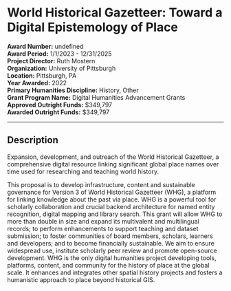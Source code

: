 
# World Historical Gazetteer: Toward a Digital Epistemology of Place

**Award Number:** undefined  
**Award Period:** 1/1/2023 - 12/31/2025  
**Project Director:** Ruth  Mostern  
**Organization:** University of Pittsburgh  
**Location:** Pittsburgh, PA  
**Year Awarded:** 2022  
**Primary Humanities Discipline:** History, Other  
**Grant Program Name:** Digital Humanities Advancement Grants  
**Approved Outright Funds:** $349,797  
**Awarded Outright Funds:** $349,797  

---

## Description

<p>Expansion,
development, and outreach of the World Historical Gazetteer, a comprehensive
digital resource linking significant global place names over time used for
researching and teaching world history.</p>
<p>This proposal is to develop infrastructure, content and sustainable governance for Version 3 of World Historical Gazetteer (WHG), a platform for linking knowledge about the past via place. WHG is a powerful tool for scholarly collaboration and crucial backend architecture for named entity recognition, digital mapping and library search. This grant will allow WHG to more than double in size and expand its multivalent and multilingual records; to perform enhancements to support teaching and dataset submission; to foster communities of board members, scholars, learners and developers; and to become financially sustainable. We aim to ensure widespread use, institute scholarly peer review and promote open-source development. WHG is the only digital humanities project developing tools, platforms, content, and community for the history of place at the global scale. It enhances and integrates other spatial history projects and fosters a humanistic approach to place beyond historical GIS.</p>
